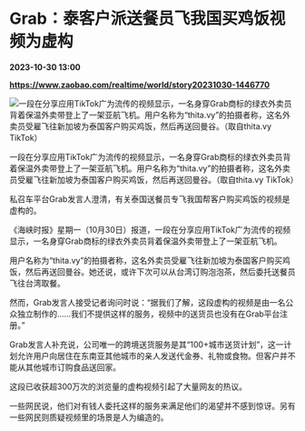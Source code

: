 # Grab：泰客户派送餐员飞我国买鸡饭视频为虚构

**2023-10-30 13:00**

**https://www.zaobao.com/realtime/world/story20231030-1446770**

![一段在分享应用TikTok广为流传的视频显示，一名身穿Grab商标的绿衣外卖员背着保温外卖带登上了一架亚航飞机。用户名称为“thita.vy”的拍摄者称，这名外卖员受雇飞往新加坡为泰国客户购买鸡饭，然后再送回曼谷。（取自thita.vy TikTok）](https://static.zaobao.com/s3fs-public/styles/article_large_full/public/articles/2023/10/30/Untitled20design20283129_2.jpg?itok=iuFaDsi6 "一段在分享应用TikTok广为流传的视频显示，一名身穿Grab商标的绿衣外卖员背着保温外卖带登上了一架亚航飞机。用户名称为“thita.vy”的拍摄者称，这名外卖员受雇飞往新加坡为泰国客户购买鸡饭，然后再送回曼谷。（取自thita.vy TikTok）")

一段在分享应用TikTok广为流传的视频显示，一名身穿Grab商标的绿衣外卖员背着保温外卖带登上了一架亚航飞机。用户名称为“thita.vy”的拍摄者称，这名外卖员受雇飞往新加坡为泰国客户购买鸡饭，然后再送回曼谷。（取自thita.vy TikTok）

私召车平台Grab发言人澄清，有关泰国送餐员专飞我国帮客户购买鸡饭的视频是虚构的。

《海峡时报》星期一（10月30日）报道，一段在分享应用TikTok广为流传的视频显示，一名身穿Grab商标的绿衣外卖员背着保温外卖带登上了一架亚航飞机。

用户名称为“thita.vy”的拍摄者称，这名外卖员受雇飞往新加坡为泰国客户购买鸡饭，然后再送回曼谷。她还说，或许下次可以从台湾订购泡泡茶，然后委托送餐员飞往台湾取餐。

然而，Grab发言人接受记者询问时说：“据我们了解，这段虚构的视频是由一名公众独立制作的……我们不提供这样的服务，视频中的送货员也没有在Grab平台注册。”

Grab发言人补充说，公司唯一的跨境送货服务是其“100+城市送货计划”，这一计划允许用户向居住在东南亚其他城市的亲人发送代金券、礼物或食物。但客户并不能从其他城市订购食品送回家。

这段已收获超300万次的浏览量的虚构视频引起了大量网友的热议。

一些网民说，他们对有钱人委托这样的服务来满足他们的渴望并不感到惊讶。另有一些网民则质疑视频里的场景是人为编造的。